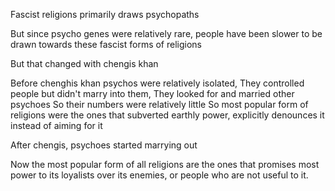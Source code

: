 
Fascist religions primarily draws psychopaths

But since psycho genes were relatively rare, people have been slower to be drawn towards these fascist forms of religions

But that changed with chengis khan

Before chenghis khan psychos were relatively isolated,
They controlled people but didn't marry into them, 
They looked for and married other psychoes
So their numbers were relatively little
So most popular form of religions were the ones that subverted earthly power, explicitly denounces it instead of aiming for it

After chengis, psychoes started marrying out

Now the most popular form of all religions are the ones that promises most power to its loyalists over its enemies, or people who are not useful to it.
